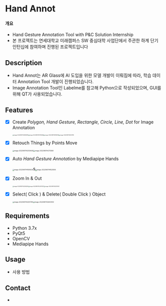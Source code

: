 # Hand Annot

#### 개요

- Hand Gesture Annotation Tool with P&amp;C Solution Internship
- 본 프로젝트는 연세대학교 미래캠퍼스 SW 중심대학 사업단에서 주관한 하계 단기 인턴십에 참여하며 진행된 프로젝트입니다

## Description
* Hand Annot는 AR Glass에 AI 도입을 위한 모델 개발이 이뤄짐에 따라, 학습 데이터 Annotation Tool 개발이 진행되었습니다.
* Image Annotation Tool인 Labelme를 참고해 Python으로 작성되었으며, GUI를 위해 QT가 사용되었습니다.

## Features
- [x] Create *Polygon, Hand Gesture, Rectangle, Circle, Line, Dot* for Image Annotation

  <img src="https://github.com/KimJinSeong-Git/Hand-Gesture-Annotation-Tool/blob/refactor/dev/Resource\readme\Create_Action.png" alt="image-20220801140559289" style="zoom: 25%;" /><img src="https://github.com/KimJinSeong-Git/Hand-Gesture-Annotation-Tool/blob/refactor/dev/Resource\readme\Create_Polygon.png" alt="image-20220801141136646" style="zoom: 25%;" /><img src="https://github.com/KimJinSeong-Git/Hand-Gesture-Annotation-Tool/blob/refactor/dev/Resource\readme\Create_Gesture.png" alt="image-20220801141841416" style="zoom:25%;" /><img src="https://github.com/KimJinSeong-Git/Hand-Gesture-Annotation-Tool/blob/refactor/dev/Resource\readme\Create_Rectangle.png" alt="image-20220801141221183" style="zoom:25%;" />

- [x] Retouch Things by Points Move

  <img src="D:\Private\GitHub\Hand-Gesture-Annotation-Tool\Resource\readme\Retouch_Before.png" alt="image-20220801142039426" style="zoom:33%;" /><img src="D:\Private\GitHub\Hand-Gesture-Annotation-Tool\Resource\readme\Retouch_After.png" alt="image-20220801142113560" style="zoom:33%;" />

- [x] Auto *Hand Gesture Annotation* by Mediapipe Hands

  <img src="D:\Private\GitHub\Hand-Gesture-Annotation-Tool\Resource\readme\Auto_Before.png" alt="image-20220801141605636" style="zoom:33%;" />s<img src="D:\Private\GitHub\Hand-Gesture-Annotation-Tool\Resource\readme\Auto_After.png" alt="image-20220801141620506" style="zoom:33%;" />

- [x] Zoom In & Out

  <img src="D:\Private\GitHub\Hand-Gesture-Annotation-Tool\Resource\readme\Zoom_Before.png" alt="image-20220801142245269" style="zoom:25%;" /><img src="D:\Private\GitHub\Hand-Gesture-Annotation-Tool\Resource\readme\Zoom_In.png" alt="image-20220801142307207" style="zoom:25%;" /><img src="D:\Private\GitHub\Hand-Gesture-Annotation-Tool\Resource\readme\Zoom_Out.png" alt="image-20220801142331061" style="zoom: 25%;" />

- [x] Select( Click ) & Delete( Double Click ) Object

  <img src="D:\Private\GitHub\Hand-Gesture-Annotation-Tool\Resource\readme\Object_Select.png" alt="image-20220801142631780" style="zoom:33%;" /><img src="D:\Private\GitHub\Hand-Gesture-Annotation-Tool\Resource\readme\Object_Delete.png" alt="image-20220801142643059" style="zoom:33%;" />

## Requirements
* Python 3.7x
* PyQt5
* OpenCV
* Mediapipe Hands

## Usage
* 사용 방법

## Contact

* 
